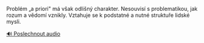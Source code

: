 
Problém „a priori" má však odlišný charakter. Nesouvisí s problematikou, jak rozum a vědomí vznikly. Vztahuje se k podstatné a nutné struktuře lidské mysli.

[🔊 Poslechnout audio](/data/7-paragraphs/audio/chapter_13/para_001-Problm-a-priori-m-vak-odlin-charakter-Neso.mp3)
